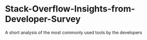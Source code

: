 # Stack-Overflow-Insights-from-Developer-Survey
A short analysis of the most commonly used tools by the developers
